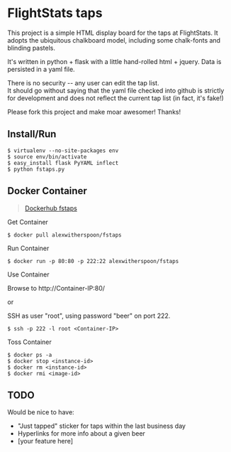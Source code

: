 FlightStats taps
================

This project is a simple HTML display board for the taps at FlightStats.
It adopts the ubiquitous chalkboard model, including some chalk-fonts
and blinding pastels.

It's written in python + flask with a little hand-rolled html + jquery.
Data is persisted in a yaml file.

There is no security -- any user can edit the tap list.  
It should go without saying that the yaml file checked into github is strictly
for development and does not reflect the current tap list (in fact, it's fake!)

Please fork this project and make moar awesomer!  Thanks!

Install/Run
-----------

```
$ virtualenv --no-site-packages env
$ source env/bin/activate
$ easy_install flask PyYAML inflect 
$ python fstaps.py
```

Docker Container
-----------

> [Dockerhub fstaps](https://registry.hub.docker.com/u/alexwitherspoon/fstaps/)

Get Container

```
$ docker pull alexwitherspoon/fstaps
```

Run Container

```
$ docker run -p 80:80 -p 222:22 alexwitherspoon/fstaps
```

Use Container

Browse to http://Container-IP:80/

or

SSH as user "root", using password "beer" on port 222.
```
$ ssh -p 222 -l root <Container-IP>
```

Toss Container

```
$ docker ps -a
$ docker stop <instance-id>
$ docker rm <instance-id>
$ docker rmi <image-id>
```

TODO
----
Would be nice to have:
* "Just tapped" sticker for taps within the last business day
* Hyperlinks for more info about a given beer
* [your feature here]
